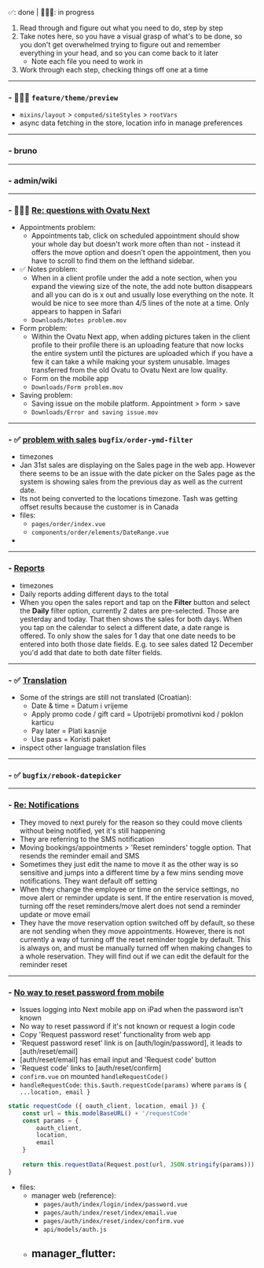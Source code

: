 ✅: done | 🧑🏻‍💻: in progress
1. Read through and figure out what you need to do, step by step
2. Take notes here, so you have a visual grasp of what's to be done, so you don't get overwhelmed trying to figure out and remember everything in your head, and so you can come back to it later
	- Note each file you need to work in
3. Work through each step, checking things off one at a time
---
### - 🧑🏻‍💻 `feature/theme/preview`
- `mixins/layout` > `computed/siteStyles` > `rootVars`
- async data fetching in the store, location info in manage preferences
---
### - bruno
---
### - admin/wiki
---
### - 🧑🏻‍💻 [Re: questions with Ovatu Next](https://secure.helpscout.net/conversation/2471950954/191244?folderId=7922220)
- Appointments problem:
	- Appointments tab, click on scheduled appointment should show your whole day but doesn't work more often than not - instead it offers the move option and doesn't open the appointment, then you have to scroll to find them on the lefthand sidebar.
- ✅ Notes problem:
	- When in a client profile under the add a note section, when you expand the viewing size of the note, the add note button disappears and all you can do is x out and usually lose everything on the note. It would be nice to see more than 4/5 lines of the note at a time. Only appears to happen in Safari
	- `Downloads/Notes problem.mov`
- Form problem:
	- Within the Ovatu Next app, when adding pictures taken in the client profile to their profile there is an uploading feature that now locks the entire system until the pictures are uploaded which if you have a few it can take a while making your system unusable. Images transferred from the old Ovatu to Ovatu Next are low quality.
	- Form on the mobile app
	- `Downloads/Form problem.mov`
- Saving problem:
	- Saving issue on the mobile platform. Appointment > form > save
	- `Downloads/Error and saving issue.mov`
---
### - ✅ [problem with sales](https://secure.helpscout.net/conversation/2497278849/193923?folderId=7922220) `bugfix/order-ymd-filter`
- timezones
- Jan 31st sales are displaying on the Sales page in the web app. However there seems to be an issue with the date picker on the Sales page as the system is showing sales from the previous day as well as the current date.
- Its not being converted to the locations timezone. Tash was getting offset results because the customer is in Canada
- files:
	- `pages/order/index.vue`
	- `components/order/elements/DateRange.vue`
- 
---
### - [Reports](https://secure.helpscout.net/conversation/2489486135/193096?folderId=7922220)
- timezones
- Daily reports adding different days to the total
- When you open the sales report and tap on the **Filter** button and select the **Daily** filter option, currently 2 dates are pre-selected. Those are yesterday and today. That then shows the sales for both days. When you tap on the calendar to select a different date, a date range is offered. To only show the sales for 1 day that one date needs to be entered into both those date fields. E.g. to see sales dated 12 December you'd add that date to both date filter fields.
---
### - ✅ [Translation](https://secure.helpscout.net/conversation/2526780345/197035?folderId=7922220)
- Some of the strings are still not translated (Croatian):
	- Date & time = Datum i vrijeme
	- Apply promo code / gift card = Upotrijebi promotivni kod / poklon karticu
	- Pay later = Plati kasnije  
	- Use pass = Koristi paket
- inspect other language translation files 
---
### - ✅ `bugfix/rebook-datepicker`
---
### - [Re: Notifications](https://secure.helpscout.net/conversation/2483654426/192514?folderId=7922220)
- They moved to next purely for the reason so they could move clients without being notified, yet it's still happening
- They are referring to the SMS notification
- Moving bookings/appointments > 'Reset reminders' toggle option. That resends the reminder email and SMS
- Sometimes they just edit the name to move it as the other way is so sensitive and jumps into a different time by a few mins sending move notifications. They want default off setting
- When they change the employee or time on the service settings, no move alert or reminder update is sent. If the entire reservation is moved, turning off the reset reminders/move alert does not send a reminder update or move email
- They have the move reservation option switched off by default, so these are not sending when they move appointments. However, there is not currently a way of turning off the reset reminder toggle by default. This is always on, and must be manually turned off when making changes to a whole reservation. They will find out if we can edit the default for the reminder reset
---
### - [No way to reset password from mobile](https://secure.helpscout.net/conversation/2502362516/194413?folderId=7922220)
- Issues logging into Next mobile app on iPad when the password isn't known
- No way to reset password if it's not known or request a login code
- Copy 'Request password reset' functionality from web app
- 'Request password reset' link is on [auth/login/password], it leads to [auth/reset/email]
- [auth/reset/email] has email input and 'Request code' button
- 'Request code' links to [auth/reset/confirm]
- `confirm.vue` on mounted `handleRequestCode()` 
- `handleRequestCode`: `this.$auth.requestCode(params)` where `params` is `{ ...location, email }`
```js
static requestCode ({ oauth_client, location, email }) {
	const url = this.modelBaseURL() + '/requestCode'
	const params = {
		oauth_client,
		location,
		email
	}
	
	return this.requestData(Request.post(url, JSON.stringify(params)))
}
```
- files:
	- manager web (reference):
		- `pages/auth/index/login/index/password.vue`
		- `pages/auth/index/reset/index/email.vue`
		- `pages/auth/index/reset/index/confirm.vue`
		- `api/models/auth.js`
	- manager_flutter:
		- 